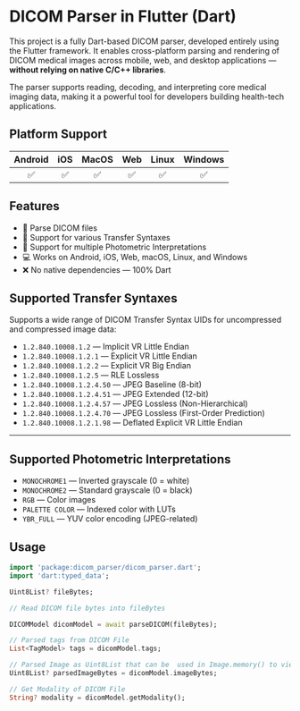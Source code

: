 # DICOM Parser in Flutter (Dart)

This project is a fully Dart-based DICOM parser, developed entirely using the Flutter framework. It enables cross-platform parsing and rendering of DICOM medical images across mobile, web, and desktop applications — **without relying on native C/C++ libraries**.

The parser supports reading, decoding, and interpreting core medical imaging data, making it a powerful tool for developers building health-tech applications.

## Platform Support

| Android |  iOS  | MacOS |  Web  | Linux | Windows |
| :-----: | :---: | :---: | :---: | :---: | :-----: |
|✅|✅|✅|✅|✅|✅|


## Features

- 📂 Parse DICOM files
- 🔄 Support for various Transfer Syntaxes
- 🎨 Support for multiple Photometric Interpretations
- 💻 Works on Android, iOS, Web, macOS, Linux, and Windows
- ❌ No native dependencies — 100% Dart

## Supported Transfer Syntaxes

Supports a wide range of DICOM Transfer Syntax UIDs for uncompressed and compressed image data:

- `1.2.840.10008.1.2` — Implicit VR Little Endian
- `1.2.840.10008.1.2.1` — Explicit VR Little Endian
- `1.2.840.10008.1.2.2` — Explicit VR Big Endian
- `1.2.840.10008.1.2.5` — RLE Lossless
- `1.2.840.10008.1.2.4.50` — JPEG Baseline (8-bit)
- `1.2.840.10008.1.2.4.51` — JPEG Extended (12-bit)
- `1.2.840.10008.1.2.4.57` — JPEG Lossless (Non-Hierarchical)
- `1.2.840.10008.1.2.4.70` — JPEG Lossless (First-Order Prediction)
- `1.2.840.10008.1.2.1.98` — Deflated Explicit VR Little Endian

---

## Supported Photometric Interpretations

- `MONOCHROME1` — Inverted grayscale (0 = white)
- `MONOCHROME2` — Standard grayscale (0 = black)
- `RGB` — Color images
- `PALETTE COLOR` — Indexed color with LUTs
- `YBR_FULL` — YUV color encoding (JPEG-related)

## Usage

```dart
import 'package:dicom_parser/dicom_parser.dart';
import 'dart:typed_data';

Uint8List? fileBytes;

// Read DICOM file bytes into fileBytes

DICOMModel dicomModel = await parseDICOM(fileBytes);

// Parsed tags from DICOM File
List<TagModel> tags = dicomModel.tags;

// Parsed Image as Uint8List that can be  used in Image.memory() to view in flutter widget
Uint8List? parsedImageBytes = dicomModel.imageBytes;

// Get Modality of DICOM File
String? modality = dicomModel.getModality();
```
